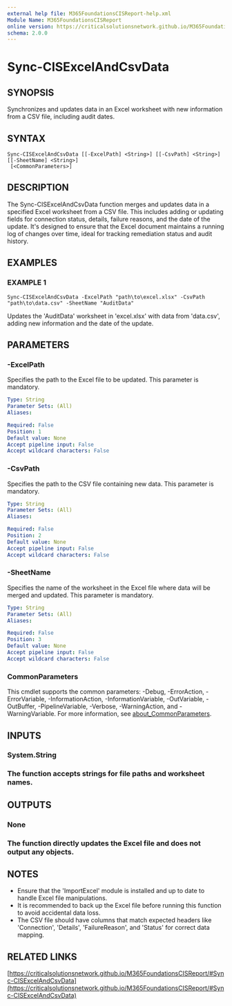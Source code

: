 ```yaml
---
external help file: M365FoundationsCISReport-help.xml
Module Name: M365FoundationsCISReport
online version: https://criticalsolutionsnetwork.github.io/M365FoundationsCISReport/#Sync-CISExcelAndCsvData
schema: 2.0.0
---
```


# Sync-CISExcelAndCsvData

## SYNOPSIS
Synchronizes and updates data in an Excel worksheet with new information from a CSV file, including audit dates.

## SYNTAX

```
Sync-CISExcelAndCsvData [[-ExcelPath] <String>] [[-CsvPath] <String>] [[-SheetName] <String>]
 [<CommonParameters>]
```

## DESCRIPTION
The Sync-CISExcelAndCsvData function merges and updates data in a specified Excel worksheet from a CSV file.
This includes adding or updating fields for connection status, details, failure reasons, and the date of the update.
It's designed to ensure that the Excel document maintains a running log of changes over time, ideal for tracking remediation status and audit history.

## EXAMPLES

### EXAMPLE 1
```
Sync-CISExcelAndCsvData -ExcelPath "path\to\excel.xlsx" -CsvPath "path\to\data.csv" -SheetName "AuditData"
```

Updates the 'AuditData' worksheet in 'excel.xlsx' with data from 'data.csv', adding new information and the date of the update.

## PARAMETERS

### -ExcelPath
Specifies the path to the Excel file to be updated.
This parameter is mandatory.

```yaml
Type: String
Parameter Sets: (All)
Aliases:

Required: False
Position: 1
Default value: None
Accept pipeline input: False
Accept wildcard characters: False
```

### -CsvPath
Specifies the path to the CSV file containing new data.
This parameter is mandatory.

```yaml
Type: String
Parameter Sets: (All)
Aliases:

Required: False
Position: 2
Default value: None
Accept pipeline input: False
Accept wildcard characters: False
```

### -SheetName
Specifies the name of the worksheet in the Excel file where data will be merged and updated.
This parameter is mandatory.

```yaml
Type: String
Parameter Sets: (All)
Aliases:

Required: False
Position: 3
Default value: None
Accept pipeline input: False
Accept wildcard characters: False
```

### CommonParameters
This cmdlet supports the common parameters: -Debug, -ErrorAction, -ErrorVariable, -InformationAction, -InformationVariable, -OutVariable, -OutBuffer, -PipelineVariable, -Verbose, -WarningAction, and -WarningVariable. For more information, see [about_CommonParameters](http://go.microsoft.com/fwlink/?LinkID=113216).

## INPUTS

### System.String
### The function accepts strings for file paths and worksheet names.
## OUTPUTS

### None
### The function directly updates the Excel file and does not output any objects.
## NOTES
- Ensure that the 'ImportExcel' module is installed and up to date to handle Excel file manipulations.
- It is recommended to back up the Excel file before running this function to avoid accidental data loss.
- The CSV file should have columns that match expected headers like 'Connection', 'Details', 'FailureReason', and 'Status' for correct data mapping.

## RELATED LINKS

[https://criticalsolutionsnetwork.github.io/M365FoundationsCISReport/#Sync-CISExcelAndCsvData](https://criticalsolutionsnetwork.github.io/M365FoundationsCISReport/#Sync-CISExcelAndCsvData)


